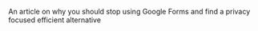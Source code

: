 An article on why you should stop using Google Forms and find a privacy focused efficient alternative
